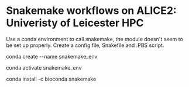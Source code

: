# Snakemake workflows on ALICE2: Univeristy of Leicester HPC

Use a conda environment to call snakemake, the module doesn't seem to be set up properly. Create a config file, Snakefile and .PBS script.


conda create --name snakemake_env

conda activate snakemake_env

conda install -c bioconda snakemake

